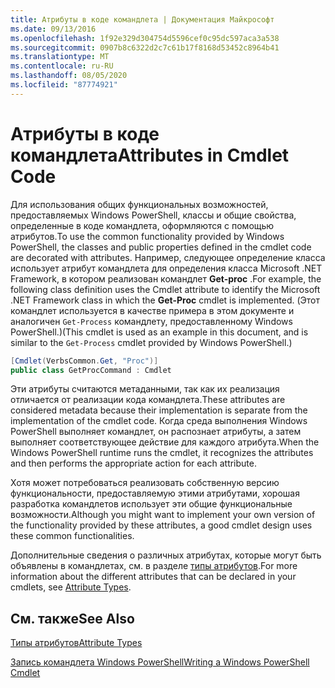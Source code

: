 ```yaml
---
title: Атрибуты в коде командлета | Документация Майкрософт
ms.date: 09/13/2016
ms.openlocfilehash: 1f92e329d304754d5596cef0c95dc597aca3a538
ms.sourcegitcommit: 0907b8c6322d2c7c61b17f8168d53452c8964b41
ms.translationtype: MT
ms.contentlocale: ru-RU
ms.lasthandoff: 08/05/2020
ms.locfileid: "87774921"
---
```

# <a name="attributes-in-cmdlet-code"></a><span data-ttu-id="65020-102">Атрибуты в коде командлета</span><span class="sxs-lookup"><span data-stu-id="65020-102">Attributes in Cmdlet Code</span></span>

<span data-ttu-id="65020-103">Для использования общих функциональных возможностей, предоставляемых Windows PowerShell, классы и общие свойства, определенные в коде командлета, оформляются с помощью атрибутов.</span><span class="sxs-lookup"><span data-stu-id="65020-103">To use the common functionality provided by Windows PowerShell, the classes and public properties defined in the cmdlet code are decorated with attributes.</span></span> <span data-ttu-id="65020-104">Например, следующее определение класса использует атрибут командлета для определения класса Microsoft .NET Framework, в котором реализован командлет **Get-proc** .</span><span class="sxs-lookup"><span data-stu-id="65020-104">For example, the following class definition uses the Cmdlet attribute to identify the Microsoft .NET Framework class in which the **Get-Proc** cmdlet is implemented.</span></span> <span data-ttu-id="65020-105">(Этот командлет используется в качестве примера в этом документе и аналогичен `Get-Process` командлету, предоставленному Windows PowerShell.)</span><span class="sxs-lookup"><span data-stu-id="65020-105">(This cmdlet is used as an example in this document, and is similar to the `Get-Process` cmdlet provided by Windows PowerShell.)</span></span>

```csharp
[Cmdlet(VerbsCommon.Get, "Proc")]
public class GetProcCommand : Cmdlet
```

<span data-ttu-id="65020-106">Эти атрибуты считаются метаданными, так как их реализация отличается от реализации кода командлета.</span><span class="sxs-lookup"><span data-stu-id="65020-106">These attributes are considered metadata because their implementation is separate from the implementation of the cmdlet code.</span></span> <span data-ttu-id="65020-107">Когда среда выполнения Windows PowerShell выполняет командлет, он распознает атрибуты, а затем выполняет соответствующее действие для каждого атрибута.</span><span class="sxs-lookup"><span data-stu-id="65020-107">When the Windows PowerShell runtime runs the cmdlet, it recognizes the attributes and then performs the appropriate action for each attribute.</span></span>

<span data-ttu-id="65020-108">Хотя может потребоваться реализовать собственную версию функциональности, предоставляемую этими атрибутами, хорошая разработка командлетов использует эти общие функциональные возможности.</span><span class="sxs-lookup"><span data-stu-id="65020-108">Although you might want to implement your own version of the functionality provided by these attributes, a good cmdlet design uses these common functionalities.</span></span>

<span data-ttu-id="65020-109">Дополнительные сведения о различных атрибутах, которые могут быть объявлены в командлетах, см. в разделе [типы атрибутов](./attribute-types.md).</span><span class="sxs-lookup"><span data-stu-id="65020-109">For more information about the different attributes that can be declared in your cmdlets, see [Attribute Types](./attribute-types.md).</span></span>

## <a name="see-also"></a><span data-ttu-id="65020-110">См. также</span><span class="sxs-lookup"><span data-stu-id="65020-110">See Also</span></span>

[<span data-ttu-id="65020-111">Типы атрибутов</span><span class="sxs-lookup"><span data-stu-id="65020-111">Attribute Types</span></span>](./attribute-types.md)

[<span data-ttu-id="65020-112">Запись командлета Windows PowerShell</span><span class="sxs-lookup"><span data-stu-id="65020-112">Writing a Windows PowerShell Cmdlet</span></span>](./writing-a-windows-powershell-cmdlet.md)
